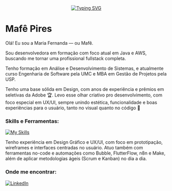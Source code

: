 <div align="center"><a href="https://git.io/typing-svg"><img src="https://readme-typing-svg.demolab.com?font=Fira+Code&pause=1000&color=9fcf52&center=true&vCenter=true&width=435&lines=Seja+bem-vindo+ao+meu+perfil!" alt="Typing SVG" /></a></div>

# Mafê Pires
Olá! Eu sou a Maria Fernanda — ou Mafê.

Sou desenvolvedora em formação com foco atual em Java e AWS, buscando me tornar uma profissional fullstack completa.

Tenho formação em Análise e Desenvolvimento de Sistemas, e atualmente curso Engenharia de Software pela UMC e MBA em Gestão de Projetos pela USP.

Tenho uma base sólida em Design, com anos de experiência e prêmios em seletivas da Adobe 🏆. Levo esse olhar criativo pro desenvolvimento, com foco especial em UX/UI, sempre unindo estética, funcionalidade e boas experiências para o usuário, tanto no visual quanto no código 🚀

### Skills e Ferramentas:
[![My Skills](https://skillicons.dev/icons?i=aws,python,java,mysql,postgres,php,html,css,figma,photoshop,illustrator,postman,bootstrap)](https://skillicons.dev)

Tenho experiência em Design Gráfico e UX/UI, com foco em prototipação, wireframes e interfaces centradas no usuário.
Atuo também com ferramentas no-code e automações como Bubble, FlutterFlow, n8n e Make, além de aplicar metodologias ágeis (Scrum e Kanban) no dia a dia.

### Onde me encontrar:
[![LinkedIn](https://img.shields.io/badge/linkedin-%23db345c.svg?style=for-the-badge&logo=linkedin&logoColor=white)](https://www.linkedin.com/in/mafepires/)


